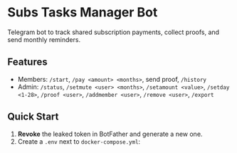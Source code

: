 # Subs Tasks Manager Bot

Telegram bot to track shared subscription payments, collect proofs, and send monthly reminders.

## Features
- Members: `/start`, `/pay <amount> <months>`, send proof, `/history`
- Admin: `/status`, `/setmute <user> <months>`, `/setamount <value>`, `/setday <1-28>`,
  `/proof <user>`, `/addmember <user>`, `/remove <user>`, `/export`

## Quick Start

1. **Revoke** the leaked token in BotFather and generate a new one.
2. Create a `.env` next to `docker-compose.yml`:
